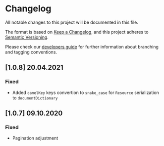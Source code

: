 # Changelog
All notable changes to this project will be documented in this file.

The format is based on [Keep a Changelog](https://keepachangelog.com/en/1.0.0/),
and this project adheres to [Semantic Versioning](https://semver.org/spec/v2.0.0.html).

Please check our [developers guide](https://gitlab.com/tokend/developers-guide)
for further information about branching and tagging conventions.

## [1.0.8] 20.04.2021

### Fixed

- Added `camelKey` keys convertion to `snake_case` for `Resource` serialization to `documentDictionary`

## [1.0.7] 09.10.2020

### Fixed
- Pagination adjustment

